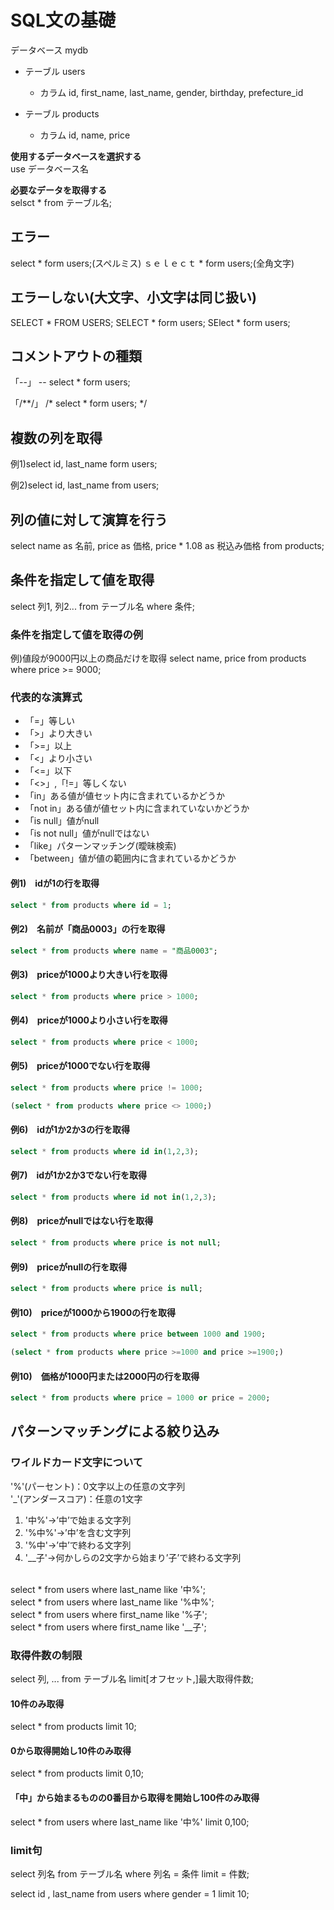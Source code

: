 # SQL文の基礎
データベース mydb<br>
- テーブル users
  - カラム id, first_name, last_name, gender, birthday, prefecture_id

- テーブル products
  - カラム id, name, price

**使用するデータベースを選択する**<br>
use データベース名

**必要なデータを取得する**<br>
selsct * from テーブル名; 

## エラー
select * form users;(スペルミス)
ｓｅｌｅｃｔ * form users;(全角文字)

## エラーしない(大文字、小文字は同じ扱い)
SELECT * FROM USERS;
SELECT * form users;
SElect * form users;
## コメントアウトの種類
「--」
-- select * form users;

「/**/」
/* select * form users; */

## 複数の列を取得
例1)select id, last_name form users;

例2)select
  id,
  last_name
from
  users;

## 列の値に対して演算を行う
select 
  name as 名前,
  price as 価格,
  price * 1.08 as 税込み価格
from
  products;

  ## 条件を指定して値を取得
  select 列1, 列2... from テーブル名 where 条件;

  ### 条件を指定して値を取得の例
  例)値段が9000円以上の商品だけを取得
  select name, price from products where price >= 9000;

  ### 代表的な演算式
  - 「=」等しい
  - 「>」より大きい
  - 「>=」以上
  - 「<」より小さい
  - 「<=」以下
  - 「<>」,「!=」等しくない
  - 「in」ある値が値セット内に含まれているかどうか
  - 「not in」ある値が値セット内に含まれていないかどうか
  - 「is null」値がnull
  - 「is not null」値がnullではない
  - 「like」パターンマッチング(曖昧検索)
  - 「between」値が値の範囲内に含まれているかどうか

#### 例1)　idが1の行を取得
```SQL
select * from products where id = 1;
```
#### 例2)　名前が「商品0003」の行を取得
```SQL
select * from products where name = "商品0003";
```
#### 例3)　priceが1000より大きい行を取得
```SQL
select * from products where price > 1000;
```

#### 例4)　priceが1000より小さい行を取得
```SQL
select * from products where price < 1000;
```
#### 例5)　priceが1000でない行を取得
```SQL
select * from products where price != 1000;
```
```SQL
(select * from products where price <> 1000;)
```
#### 例6)　idが1か2か3の行を取得
```SQL
select * from products where id in(1,2,3);
```

#### 例7)　idが1か2か3でない行を取得
```SQL
select * from products where id not in(1,2,3);
```
#### 例8)　priceがnullではない行を取得
```SQL
select * from products where price is not null;
```

#### 例9)　priceがnullの行を取得
```SQL
select * from products where price is null;
```

#### 例10)　priceが1000から1900の行を取得
```SQL
select * from products where price between 1000 and 1900;
```
```SQL
(select * from products where price >=1000 and price >=1900;)
```
#### 例10)　価格が1000円または2000円の行を取得
```SQL
select * from products where price = 1000 or price = 2000;
```

## パターンマッチングによる絞り込み
### ワイルドカード文字について
  '%'(パーセント)：0文字以上の任意の文字列<br>
  '_'(アンダースコア)：任意の1文字
  1. '中%'→’中’で始まる文字列
  1. '%中%'→’中’を含む文字列
  1. '%中'→’中’で終わる文字列
  1. '__子'→何かしらの2文字から始まり’子’で終わる文字列
<br>
select * from users where last_name like '中%';<br>
select * from users where last_name like '%中%';<br>
select * from users where first_name like '%子';<br>
select * from users where first_name like '__子';

### 取得件数の制限

select 列, ... from テーブル名 limit[オフセット,]最大取得件数;

#### 10件のみ取得
select * from products limit 10;

#### 0から取得開始し10件のみ取得
select * from products limit 0,10;

#### 「中」から始まるものの0番目から取得を開始し100件のみ取得
select * from users where last_name like '中%' limit 0,100;


### limit句
  select 列名 from テーブル名 where 列名 = 条件 limit = 件数;

select id , last_name from users where gender = 1 limit 10;
